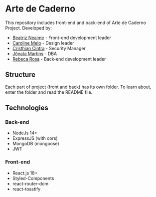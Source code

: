# Arte de Caderno

This repository includes front-end and back-end of Arte de Caderno Project.
Developed by:

- [Beatriz Neaime](https://github.com/BeatrizNeaime) - Front-end development leader
- [Caroline Melo](https://github.com/CarolineFMelo) - Design leader
- [Cristhian Cintra](https://github.com/CintraB) - Security Manager
- [Jônata Martins](https://github.com/JonataMartins) - DBA
- [Rebeca Rosa](https://github.com/rebecapartenos) - Back-end development leader

## Structure

Each part of project (front and back) has its own folder. To learn about, enter the folder and read the README file.

## Technologies

### Back-end

- NodeJs 14+
- ExpressJS (with cors)
- MongoDB (mongoose)
- JWT

### Front-end

- React.js 18+
- Styled-Components
- react-router-dom
- react-toastify
